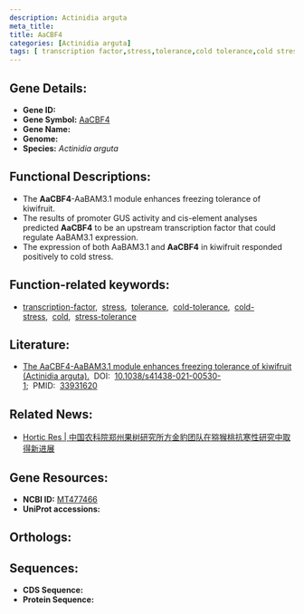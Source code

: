 ```yaml
---
description: Actinidia arguta
meta_title:
title: AaCBF4
categories: [Actinidia arguta]
tags: [ transcription factor,stress,tolerance,cold tolerance,cold stress,cold,stress tolerance ]
---
```


## Gene Details:
- **Gene ID:**	[]()
- **Gene Symbol:** <u>AaCBF4</u>
- **Gene Name:** 
- **Genome:** []()
- **Species:** *Actinidia arguta*

## Functional Descriptions:
   - The **AaCBF4**-AaBAM3.1 module enhances freezing tolerance of kiwifruit.
   - The results of promoter GUS activity and cis-element analyses predicted **AaCBF4** to be an upstream transcription factor that could regulate AaBAM3.1 expression.
   - The expression of both AaBAM3.1 and **AaCBF4** in kiwifruit responded positively to cold stress.

## Function-related keywords:
   - [transcription-factor](/tags/transcription-factor/),&nbsp;&nbsp;[stress](/tags/stress/),&nbsp;&nbsp;[tolerance](/tags/tolerance/),&nbsp;&nbsp;[cold-tolerance](/tags/cold-tolerance/),&nbsp;&nbsp;[cold-stress](/tags/cold-stress/),&nbsp;&nbsp;[cold](/tags/cold/),&nbsp;&nbsp;[stress-tolerance](/tags/stress-tolerance/)

## Literature:
   - [The AaCBF4-AaBAM3.1 module enhances freezing tolerance of kiwifruit (Actinidia arguta).](https://academic.oup.com/hr/article/doi/10.1038/s41438-021-00530-1/6446673?login=true#325681011)&nbsp;&nbsp;DOI:&nbsp;&nbsp;[10.1038/s41438-021-00530-1](https://academic.oup.com/hr/article/doi/10.1038/s41438-021-00530-1/6446673?login=true#325681011);&nbsp;&nbsp;PMID:&nbsp;&nbsp;[33931620](https://pubmed.ncbi.nlm.nih.gov/33931620/)

## Related News:
   - [Hortic Res | 中国农科院郑州果树研究所方金豹团队在猕猴桃抗寒性研究中取得新进展](https://mp.weixin.qq.com/s?__biz=MzIyOTY2NDYyNQ==&mid=2247515536&idx=3&sn=0d3fd6b202480216b8fa759cfec0a89a&chksm=e8bdcf8edfca469803e4f59d621c62f329430a6c6283fd27aa4f803c363e17144fe622ff0d74&scene=27#wechat_redirect)

## Gene Resources:
- **NCBI ID:**  [MT477466](https://www.ncbi.nlm.nih.gov/gene/?term=MT477466)
- **UniProt accessions:** [](https://www.uniprot.org/uniprotkb//entry)

## Orthologs:

## Sequences:
- **CDS Sequence:**
- **Protein Sequence:**
